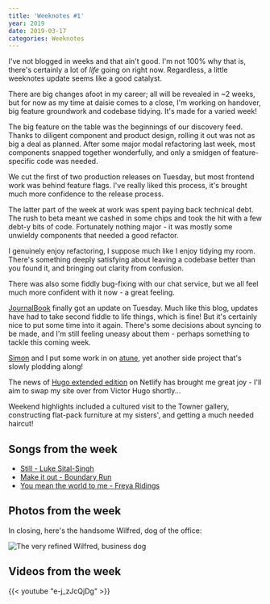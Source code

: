 ```yaml
---
title: 'Weeknotes #1'
year: 2019
date: 2019-03-17
categories: Weeknotes
---
```


I've not blogged in weeks and that ain't good. I'm not 100% why that is, there's certainly a lot of _life_ going on right now. Regardless, a little weeknotes update seems like a good catalyst.

There are big changes afoot in my career; all will be revealed in ~2 weeks, but for now as my time at daisie comes to a close, I'm working on handover, big feature groundwork and codebase tidying. It's made for a varied week!

The big feature on the table was the beginnings of our discovery feed. Thanks to diligent component and product design, rolling it out was not as big a deal as planned. After some major modal refactoring last week, most components snapped together wonderfully, and only a smidgen of feature-specific code was needed.

We cut the first of two production releases on Tuesday, but most frontend work was behind feature flags. I've really liked this process, it's brought much more confidence to the release process.

The latter part of the week at work was spent paying back technical debt. The rush to beta meant we cashed in some chips and took the hit with a few debt-y bits of code. Fortunately nothing major - it was mostly some unwieldy components that needed a good refactor.

I genuinely enjoy refactoring, I suppose much like I enjoy tidying my room. There's something deeply satisfying about leaving a codebase better than you found it, and bringing out clarity from confusion.

There was also some fiddly bug-fixing with our chat service, but we all feel much more confident with it now - a great feeling.

[JournalBook](https://journalbook.co.uk/) finally got an update on Tuesday. Much like this blog, updates have had to take second fiddle to life things, which is fine! But it's certainly nice to put some time into it again. There's some decisions about syncing to be made, and I'm still feeling uneasy about them - perhaps something to tackle this coming week.

[Simon](https://harriyott.com/) and I put some work in on [atune](https://atune.me/), yet another side project that's slowly plodding along!

The news of [Hugo extended edition](https://twitter.com/Netlify/status/1106281135708033024) on Netlify has brought me great joy - I'll aim to swap my site over from Victor Hugo shortly...

Weekend highlights included a cultured visit to the Towner gallery, constructing flat-pack furniture at my sisters', and getting a much needed haircut!

## Songs from the week

- [Still - Luke Sital-Singh](https://open.spotify.com/track/3n6Qqvw8jGunKZaWGLE274)
- [Make it out - Boundary Run](https://open.spotify.com/track/5Z1JBHdFampS2AimaBTsDj)
- [You mean the world to me - Freya Ridings](https://open.spotify.com/track/6NIrereknKrfVwLbI6iCcz)

## Photos from the week

In closing, here's the handsome Wilfred, dog of the office:

![The very refined Wilfred, business dog](/images/blog/wilfred.jpg)

## Videos from the week

{{< youtube "e-j_zJcQjDg" >}}
